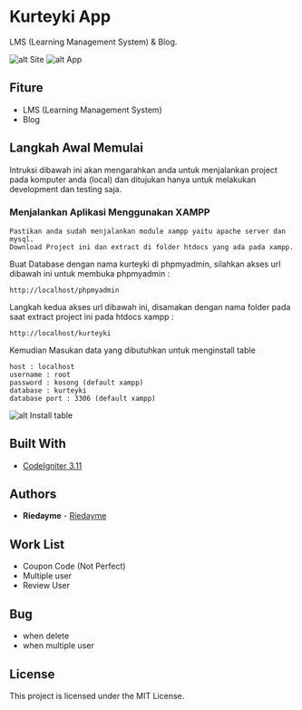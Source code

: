# Kurteyki App

LMS (Learning Management System) & Blog.

![alt Site](https://i.ibb.co/mtbfvhh/screencapture-localhost-kurteyki-2020-04-15-19-59-34.png)
![alt App](https://i.ibb.co/GVsBVMY/screencapture-localhost-kurteyki-app-2020-04-15-19-52-52.png)

## Fiture

* LMS (Learning Management System)
* Blog

## Langkah Awal Memulai

Intruksi dibawah ini akan mengarahkan anda untuk menjalankan project pada komputer anda (local) dan ditujukan hanya untuk melakukan development dan testing saja.

### Menjalankan Aplikasi Menggunakan XAMPP

```
Pastikan anda sudah menjalankan module xampp yaitu apache server dan mysql.
Download Project ini dan extract di folder htdocs yang ada pada xampp.
```

Buat Database dengan nama kurteyki di phpmyadmin, silahkan akses url dibawah ini untuk membuka phpmyadmin :

```
http://localhost/phpmyadmin
```

Langkah kedua akses url dibawah ini, disamakan dengan nama folder pada saat extract project ini pada htdocs xampp :

```
http://localhost/kurteyki
```

Kemudian Masukan data yang dibutuhkan untuk menginstall table

```
host : localhost
username : root
password : kosong (default xampp)
database : kurteyki
database port : 3306 (default xampp)
```

![alt Install table](https://i.ibb.co/fvwfX67/screencapture-localhost-kurteyki-2020-04-15-19-53-19.png)

## Built With

* [CodeIgniter 3.11](https://codeigniter.com/)

## Authors

* **Riedayme** - [Riedayme](https://facebook.com/riedayme)

## Work List

* Coupon Code (Not Perfect)
* Multiple user 
* Review User

## Bug

* when delete
* when multiple user

## License

This project is licensed under the MIT License.
